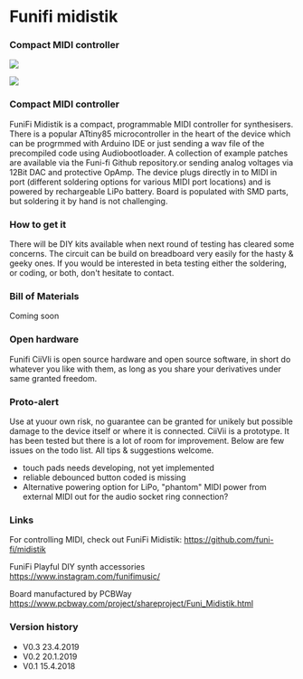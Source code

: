 # Funifi midistik
### Compact MIDI controller

![](https://user-images.githubusercontent.com/37023311/57375334-d6468880-71a5-11e9-9d13-6cd7f4af6744.jpg)

![](https://user-images.githubusercontent.com/37023311/57375382-f1b19380-71a5-11e9-98be-21aa18ce31ee.jpg)

### Compact MIDI controller

FuniFi Midistik is a compact, programmable MIDI controller for synthesisers. There is a popular ATtiny85 microcontroller in the heart of the device which can be progrmmed with Arduino IDE or just sending a wav file of the precompiled code using Audiobootloader. A collection of example patches are available via the Funi-fi Github repository.or sending analog voltages via 12Bit DAC and protective OpAmp. The device plugs directly in to MIDI in port (different soldering options for various MIDI port locations) and is powered by rechargeable LiPo battery. Board is populated with SMD parts, but soldering it by hand is not challenging.

### How to get it

There will be DIY kits available when next round of testing has cleared some concerns. The circuit can be build on breadboard very easily for the hasty & geeky ones. If you would be interested in beta testing either the soldering, or coding, or both, don't hesitate to contact.

### Bill of Materials

Coming soon

### Open hardware
Funifi CiiVIi is open source hardware and open source software, in short do whatever you like with them, as long as you share your derivatives under same granted freedom.

### Proto-alert
Use at yuour own risk, no guarantee can be granted for unikely but possible damage to the device itself or where it is connected. CiiVii is a prototype. It has been tested but there is a lot of room for improvement. Below are few issues on the todo list. All tips & suggestions welcome.

- touch pads needs developing, not yet implemented
- reliable debounced button coded is missing
- Alternative powering option for LiPo, "phantom" MIDI power from external MIDI out for the audio socket ring connection?

### Links

For controlling MIDI, check out FuniFi Midistik: 
https://github.com/funi-fi/midistik

FuniFi Playful DIY synth accessories
https://www.instagram.com/funifimusic/

Board manufactured by PCBWay
https://www.pcbway.com/project/shareproject/Funi_Midistik.html

### Version history
- V0.3 23.4.2019
- V0.2 20.1.2019
- V0.1 15.4.2018
